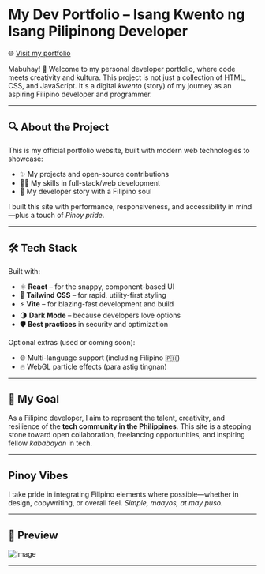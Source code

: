 # My Dev Portfolio – Isang Kwento ng Isang Pilipinong Developer

🌐 [Visit my portfolio](job-portfolio.pages.dev)


Mabuhay! 👋 Welcome to my personal developer portfolio, where code meets creativity and kultura. This project is not just a collection of HTML, CSS, and JavaScript. It's a digital *kwento* (story) of my journey as an aspiring Filipino developer and programmer.

---

## 🔍 About the Project

This is my official portfolio website, built with modern web technologies to showcase:
- ✨ My projects and open-source contributions
- 👨‍💻 My skills in full-stack/web development
- 📜 My developer story with a Filipino soul

I built this site with performance, responsiveness, and accessibility in mind—plus a touch of *Pinoy pride*.

---

## 🛠 Tech Stack

Built with:
- ⚛️ **React** – for the snappy, component-based UI
- 🎨 **Tailwind CSS** – for rapid, utility-first styling
- ⚡ **Vite** – for blazing-fast development and build
- 🌗 **Dark Mode** – because developers love options
- 🛡️ **Best practices** in security and optimization

Optional extras (used or coming soon):
- 🌐 Multi-language support (including Filipino 🇵🇭)
- 🔥 WebGL particle effects (para astig tingnan)

---

## 🎯 My Goal

As a Filipino developer, I aim to represent the talent, creativity, and resilience of the **tech community in the Philippines**. This site is a stepping stone toward open collaboration, freelancing opportunities, and inspiring fellow *kababayan* in tech.

---

## Pinoy Vibes

I take pride in integrating Filipino elements where possible—whether in design, copywriting, or overall feel. *Simple, maayos, at may puso.*

---

## 📸 Preview

![image](https://github.com/user-attachments/assets/3516241e-8a73-4398-a662-e29d17c0a5aa)

---



